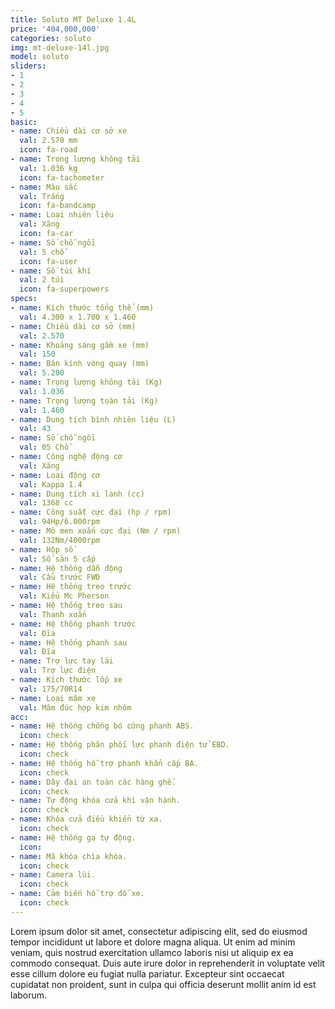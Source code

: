 ```yaml
---
title: Soluto MT Deluxe 1.4L
price: '404,000,000'
categories: soluto
img: mt-deluxe-14l.jpg
model: soluto
sliders:
- 1
- 2
- 3
- 4
- 5
basic:
- name: Chiều dài cơ sở xe
  val: 2.570 mm
  icon: fa-road
- name: Trọng lượng không tải
  val: 1.036 kg
  icon: fa-tachometer
- name: Màu sắc
  val: Trắng
  icon: fa-bandcamp
- name: Loại nhiên liệu
  val: Xăng
  icon: fa-car
- name: Số chỗ ngồi
  val: 5 chỗ
  icon: fa-user
- name: Số túi khí
  val: 2 túi
  icon: fa-superpowers
specs:
- name: Kích thước tổng thể (mm)
  val: 4.300 x 1.700 x 1.460
- name: Chiều dài cơ sở (mm)
  val: 2.570
- name: Khoảng sáng gầm xe (mm)
  val: 150
- name: Bán kính vòng quay (mm)
  val: 5.200
- name: Trọng lượng không tải (Kg)
  val: 1.036
- name: Trọng lượng toàn tải (Kg)
  val: 1.460
- name: Dung tích bình nhiên liệu (L)
  val: 43
- name: Số chỗ ngồi
  val: 05 Chỗ
- name: Công nghệ động cơ
  val: Xăng
- name: Loại động cơ
  val: Kappa 1.4 
- name: Dung tích xi lanh (cc)
  val: 1368 cc
- name: Công suất cực đại (hp / rpm)
  val: 94Hp/6.000rpm
- name: Mô men xoắn cực đại (Nm / rpm)
  val: 132Nm/4000rpm
- name: Hộp số
  val: Số sàn 5 cấp
- name: Hệ thống dẫn động
  val: Cầu trước FWD
- name: Hệ thống treo trước
  val: Kiểu Mc Pherson
- name: Hệ thống treo sau
  val: Thanh xoắn
- name: Hệ thống phanh trước
  val: Đĩa 
- name: Hệ thống phanh sau
  val: Đĩa
- name: Trợ lực tay lái
  val: Trợ lực điện
- name: Kích thước lốp xe
  val: 175/70R14
- name: Loại mâm xe
  val: Mâm đúc hợp kim nhôm
acc:
- name: Hệ thống chống bó cứng phanh ABS.
  icon: check
- name: Hệ thống phân phối lực phanh điện tử EBD.
  icon: check
- name: Hệ thống hỗ trợ phanh khẩn cấp BA.
  icon: check
- name: Dây đai an toàn các hàng ghế.
  icon: check
- name: Tự động khóa cửa khi vận hành.
  icon: check
- name: Khóa cửa điều khiển từ xa.
  icon: check
- name: Hệ thống ga tự động.
  icon: 
- name: Mã khóa chìa khóa.
  icon: check
- name: Camera lùi.
  icon: check
- name: Cảm biến hỗ trợ đỗ xe.
  icon: check
---
```


Lorem ipsum dolor sit amet, consectetur adipiscing elit, sed do eiusmod tempor incididunt ut labore et dolore magna aliqua. Ut enim ad minim veniam, quis nostrud exercitation ullamco laboris nisi ut aliquip ex ea commodo consequat. Duis aute irure dolor in reprehenderit in voluptate velit esse cillum dolore eu fugiat nulla pariatur. Excepteur sint occaecat cupidatat non proident, sunt in culpa qui officia deserunt mollit anim id est laborum.
